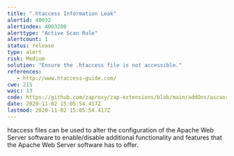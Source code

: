 ```yaml
---
title: ".htaccess Information Leak"
alertid: 40032
alertindex: 4003200
alerttype: "Active Scan Rule"
alertcount: 1
status: release
type: alert
risk: Medium
solution: "Ensure the .htaccess file is not accessible."
references:
   - http://www.htaccess-guide.com/
cwe: 215
wasc: 13
code: https://github.com/zaproxy/zap-extensions/blob/main/addOns/ascanrules/src/main/java/org/zaproxy/zap/extension/ascanrules/HtAccessScanRule.java
date: 2020-11-02 15:05:54.417Z
lastmod: 2020-11-02 15:05:54.417Z
---
```

htaccess files can be used to alter the configuration of the Apache Web Server software to enable/disable additional functionality and features that the Apache Web Server software has to offer. 

